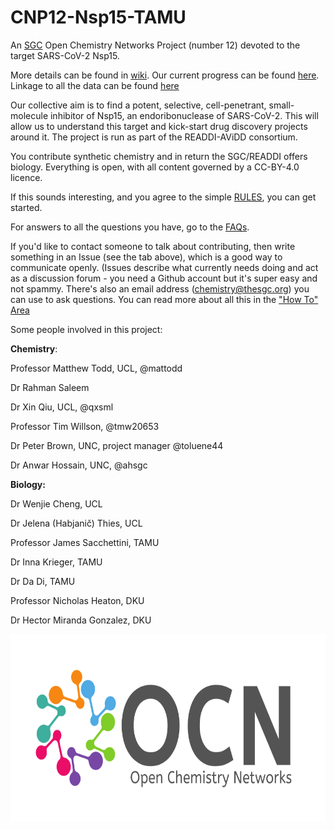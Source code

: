 # CNP12-Nsp15-TAMU 
An [SGC]((https://www.thesgc.org/)) Open Chemistry Networks Project (number 12) devoted to the target SARS-CoV-2 Nsp15. 

More details can be found in [wiki](https://github.com/StructuralGenomicsConsortium/CNP12-Nsp15-TAMU/wiki). Our current progress can be found [here](https://github.com/StructuralGenomicsConsortium/CNP12-Nsp15-TAMU/wiki/The-Story-so-Far). Linkage to all the data can be found [here](https://github.com/StructuralGenomicsConsortium/CNP12-Nsp15-TAMU/issues/5)

Our collective aim is to find a potent, selective, cell-penetrant, small-molecule inhibitor of Nsp15, an endoribonuclease of SARS-CoV-2. This will allow us to understand this target and kick-start drug discovery projects around it. The project is run as part of the READDI-AViDD consortium.

You contribute synthetic chemistry and in return the SGC/READDI offers biology. Everything is open, with all content governed by a CC-BY-4.0 licence.

If this sounds interesting, and you agree to the simple [RULES](https://www.thesgc.org/sgc-open-chemistry-networks/terms-of-use), you can get started.

For answers to all the questions you have, go to the [FAQs](https://www.thesgc.org/sgc-open-chemistry-networks/faq).

If you'd like to contact someone to talk about contributing, then write something in an Issue (see the tab above), which is a good way to communicate openly. (Issues describe what currently needs doing and act as a discussion forum - you need a Github account but it's super easy and not spammy. There's also an email address (chemistry@thesgc.org) you can use to ask questions. You can read more about all this in the ["How To" Area](https://github.com/StructuralGenomicsConsortium/Chemistry_TechOps_HowTo/wiki)

Some people involved in this project:

**Chemistry**: 

Professor Matthew Todd, UCL, @mattodd  

Dr Rahman Saleem

Dr Xin Qiu, UCL, @qxsml  

Professor Tim Willson, @tmw20653 

Dr Peter Brown, UNC, project manager @toluene44  

Dr Anwar Hossain, UNC, @ahsgc  

**Biology:**

Dr Wenjie Cheng, UCL

Dr Jelena (Habjanič) Thies, UCL  

Professor James Sacchettini, TAMU  

Dr Inna Krieger, TAMU  

Dr Da Di, TAMU

Professor Nicholas Heaton, DKU 

Dr Hector Miranda Gonzalez, DKU

<a href="url"><img src="https://github.com/StructuralGenomicsConsortium/Chemistry_TechOps_HowTo/blob/main/Open%20Chemistry%20Networks%20Logos/OCN_Logo_Final_smban.png?raw=true" align="centre" height="300" ></a>

